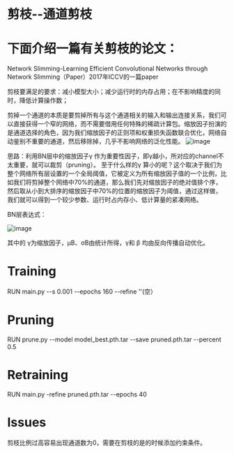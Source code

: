 # 剪枝--通道剪枝

# 下面介绍一篇有关剪枝的论文：
Network Slimming-Learning Efficient Convolutional Networks through Network Slimming（Paper）2017年ICCV的一篇paper

剪枝要满足的要求：减小模型大小；减少运行时的内存占用；在不影响精度的同时，降低计算操作数；

剪掉一个通道的本质是要剪掉所有与这个通道相关的输入和输出连接关系，我们可以直接获得一个窄的网络，而不需要借用任何特殊的稀疏计算包。缩放因子扮演的是通道选择的角色，因为我们缩放因子的正则项和权重损失函数联合优化，网络自动鉴别不重要的通道，然后移除掉，几乎不影响网络的泛化性能。
![image](https://user-images.githubusercontent.com/80331072/112111624-6998d380-8bef-11eb-8bbb-7b2cb85e1497.png)

思路：利用BN层中的缩放因子γ 作为重要性因子，即γ越小，所对应的channel不太重要，就可以裁剪（pruning）。
至于什么样的γ 算小的呢？这个取决于我们为整个网络所有层设置的一个全局阈值，它被定义为所有缩放因子值的一个比例，比如我们将剪掉整个网络中70%的通道，那么我们先对缩放因子的绝对值排个序，然后取从小到大排序的缩放因子中70%的位置的缩放因子为阈值，通过这样做，我们就可以得到一个较少参数、运行时占内存小、低计算量的紧凑网络。

BN层表达式：

![image](https://user-images.githubusercontent.com/80331072/112111348-09099680-8bef-11eb-8a96-dfabe6939d3a.png)

其中的 γ为缩放因子，µB、σB由统计所得，γ和 β 均由反向传播自动优化。

# Training
RUN main.py --s 0.001  --epochs 160  --refine ''(空）
# Pruning
RUN prune.py --model model_best.pth.tar --save pruned.pth.tar --percent 0.5
# Retraining
RUN main.py -refine pruned.pth.tar --epochs 40
# Issues
剪枝比例过高容易出现通道数为0，需要在剪枝的是的时候添加约束条件。
